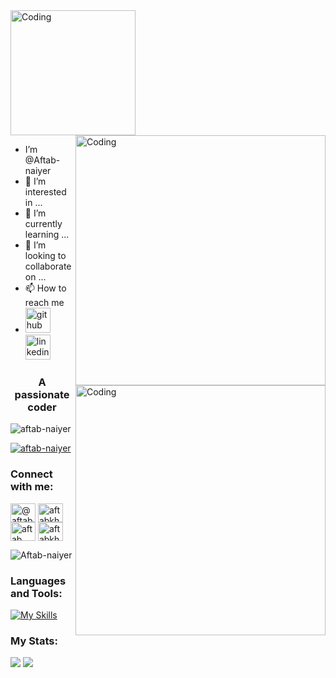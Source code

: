 
  <img align="above" alt="Coding" width="200" src="https://media.giphy.com/media/f9jfbOcTBLBAFXIABe/giphy.gif">


<img align="right" alt="Coding" width="400" src="https://tenor.com/bwEBR.gif"> 

- I’m @Aftab-naiyer <img align="right" alt="Coding" width="400" src="https://media.giphy.com/media/26tn33aiTi1jkl6H6/giphy.gif">
- 👀 I’m interested in ...
- 🌱 I’m currently learning ...         
- 💞️ I’m looking to collaborate on ... 
- 📫 How to reach me
- [<img src='https://cdn.jsdelivr.net/npm/simple-icons@3.0.1/icons/github.svg' alt='github' height='40'>](https://github.com/Aftab-naiyer)  [<img src='https://cdn.jsdelivr.net/npm/simple-icons@3.0.1/icons/linkedin.svg' alt='linkedin' height='40'>](https://www.linkedin.com/in/aftab-khan-9908b71b6/) 
<h3 align="center">A passionate coder</h3>

<p align="left"> <img src="https://komarev.com/ghpvc/?username=aftab-naiyer&label=Profile%20views&color=0e75b6&style=flat" alt="aftab-naiyer" /> </p>

<p align="left"> <a href="https://github.com/ryo-ma/github-profile-trophy"><img src="https://github-profile-trophy.vercel.app/?username=Aftab-naiyer" alt="aftab-naiyer" /></a> </p> 

<h3 align="left">Connect with me:</h3>
<p align="left">
<a href="https://www.hackerrank.com/aftabkhan123230" target="blank"><img align="center" src="https://raw.githubusercontent.com/rahuldkjain/github-profile-readme-generator/master/src/images/icons/Social/hackerrank.svg" alt="@aftabkhan123230" height="30" width="40" /></a>
<a href="https://codeforces.com/profile/aftabkhan123230" target="blank"><img align="center" src="https://raw.githubusercontent.com/rahuldkjain/github-profile-readme-generator/master/src/images/icons/Social/codeforces.svg" alt="aftabkhan123230" height="30" width="40" /></a>
<a href="https://www.leetcode.com/aftab__khan_1" target="blank"><img align="center" src="https://raw.githubusercontent.com/rahuldkjain/github-profile-readme-generator/master/src/images/icons/Social/leet-code.svg" alt="aftab__khan_1" height="30" width="40" /></a>
<a href="https://auth.geeksforgeeks.org/user/aftabkhan123230" target="blank"><img align="center" src="https://raw.githubusercontent.com/rahuldkjain/github-profile-readme-generator/master/src/images/icons/Social/geeks-for-geeks.svg" alt="aftabkhan123230" height="30" width="40" /></a>
</p>

<p><img align="center" src="https://github-readme-stats.vercel.app/api/top-langs?username=Aftab-naiyer&show_icons=true&locale=en&layout=compact" alt="Aftab-naiyer" /></p>

<!---
Aftab-naiyer/Aftab-naiyer is a ✨ special ✨ repository because its `README.md` (this file) appears on your GitHub profile.
You can click the Preview link to take a look at your changes.
--->

### Languages and Tools:
[![My Skills](https://skills.thijs.gg/icons?i=java,kotlin,nodejs,cpp,c,docker,mongodb,mysql,py,linux,bootstrap,firebase,flask,react,heroku,kubernetes,aws,figma&theme=light)](https://skills.thijs.gg)

### My Stats:

<img src="https://github-readme-stats.vercel.app/api?username=Aftab-naiyer&show_icons=true"/>

<img src="https://github-readme-streak-stats.herokuapp.com/?user=Aftab-naiyer"/>
